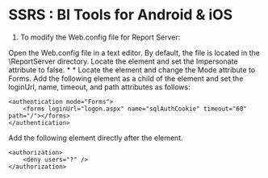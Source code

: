 # SSRS : BI Tools for Android & iOS

1. To modify the Web.config file for Report Server:

Open the Web.config file in a text editor. By default, the file is located in the <install>\ReportServer directory.
Locate the <identity> element and set the Impersonate attribute to false. * <identity impersonate="false" /> *
Locate the <authentication> element and change the Mode attribute to Forms.
Add the following <forms> element as a child of the <authentication> element and set the loginUrl, name, timeout, and path attributes as follows:
```
<authentication mode="Forms">
	<forms loginUrl="logon.aspx" name="sqlAuthCookie" timeout="60" path="/"></forms>
</authentication>
```
Add the following <authorization> element directly after the <authentication> element.
```
<authorization> 
	<deny users="?" />
</authorization> 
```
